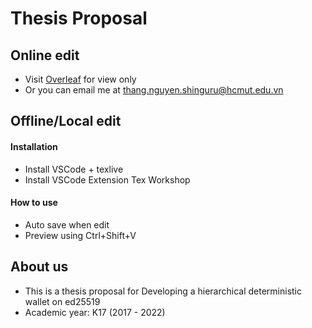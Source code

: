 # Thesis Proposal

## Online edit

- Visit [Overleaf](https://www.overleaf.com/read/sdpnjrwzfhcy) for view only
- Or you can email me at thang.nguyen.shinguru@hcmut.edu.vn

## Offline/Local edit

#### Installation

- Install VSCode + texlive
- Install VSCode Extension Tex Workshop

#### How to use

- Auto save when edit
- Preview using Ctrl+Shift+V

## About us

- This is a thesis proposal for Developing a hierarchical deterministic wallet on ed25519
- Academic year: K17 (2017 - 2022)
